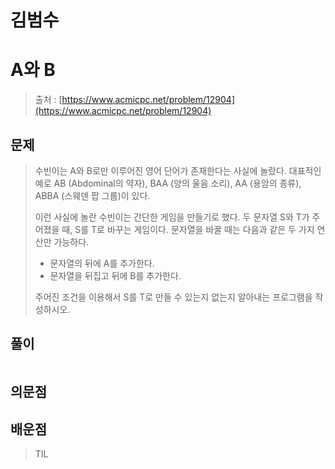 # 김범수

# **A와 B**

> 출처 : [https://www.acmicpc.net/problem/12904](https://www.acmicpc.net/problem/12904)
> 

## 문제

> 
> 
> 
> 수빈이는 A와 B로만 이루어진 영어 단어가 존재한다는 사실에 놀랐다. 대표적인 예로 AB (Abdominal의 약자), BAA (양의 울음 소리), AA (용암의 종류), ABBA (스웨덴 팝 그룹)이 있다.
> 
> 이런 사실에 놀란 수빈이는 간단한 게임을 만들기로 했다. 두 문자열 S와 T가 주어졌을 때, S를 T로 바꾸는 게임이다. 문자열을 바꿀 때는 다음과 같은 두 가지 연산만 가능하다.
> 
> - 문자열의 뒤에 A를 추가한다.
> - 문자열을 뒤집고 뒤에 B를 추가한다.
> 
> 주어진 조건을 이용해서 S를 T로 만들 수 있는지 없는지 알아내는 프로그램을 작성하시오.
> 

## 풀이

```python

```

> 
> 

## 의문점

## 배운점

> TIL
>